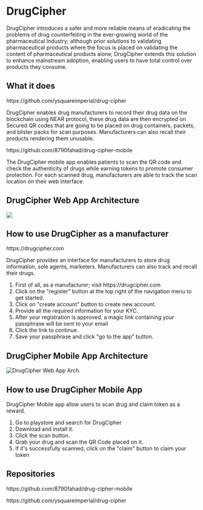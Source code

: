 <h1>DrugCipher</h1>

<p>DrugCipher introduces a safer and more reliable means of eradicating the
problems of drug counterfeiting in the ever-growing world of the pharmaceutical
Industry; although prior solutions to validating pharmaceutical products where
the focus is placed on validating the content of pharmaceutical products alone;
DrugCipher extends this solution to enhance mainstream adoption, enabling
users to have total control over products they consume.</p>

<h2>What it does</h2>

<p>https://github.com/ysquareimperial/drug-cipher</p>
<p>DrugCipher enables drug manufacturers to record their drug data on the blockchain using 
NEAR protocol, these drug data are then encrypted on Secured QR codes that are going to be 
placed on drug containers, packets, and blister packs for scan purposes. Manufacturers can 
also recall their products rendering them unusable.</p> 

<p>https://github.com/8790fahad/drug-cipher-mobile</p>
<p>The DrugCipher mobile app enables 
patients to scan the QR code and check the authenticity of drugs while earning tokens to 
promote consumer protection. For each scanned drug, manufacturers are able to track the scan 
location on their web interface.</p>

<h2>DrugCipher Web App Architecture</h2>

<img src="https://res.cloudinary.com/dx5ilizca/image/upload/v1669375286/DrugCipher-Mobile_App_x7qx2j.png">

<h2>How to use DrugCipher as a manufacturer</h2>
<P>https://drugcipher.com</p>
<p>DrugCipher provides an interface for manufacturers to store drug information, sole agents, marketers. Manufacturers can also track and recall their drugs.</p>
<ol>
<li>First of all, as a manufacturer; visit https://drugcipher.com</li>
<li>Click on the "register" button at the top right of the navigation menu to get started.</li>
<li>Click on "create account" button to create new account.</li>
<li>Provide all the required information for your KYC.</li>
<li>After your registration is approved, a magic link containing your passphrase will be sent to your email</li>
<li>Click the link to continue.</li>
<li>Save your passphrase and click "go to the app" button.</li>
</ol>


<h2>DrugCipher Mobile App Architecture</h2>

<img src="https://res.cloudinary.com/dx5ilizca/image/upload/v1669375287/DrugCipher-Web_App_flexoq.png" alt="DrugCipher Web App Arch.">

<h2>How to use DrugCipher Mobile App</h2>
<p>DrugCipher Mobile app allow users to scan drug and claim token as a reward.</p>
<ol>
<li>Go to playstore and search for DrugCipher</li>
<li>Download and install it.</li>
<li>Click the scan button.</li>
<li>Grab your drug and scan the QR Code placed on it.</li>
<li>If it's successfully scanned, click on the "claim" button to claim your token</li>
</ol>

<h2>Repositories</h2>
<p>https://github.com/8790fahad/drug-cipher-mobile</p>
<p>https://github.com/ysquareimperial/drug-cipher</p>

